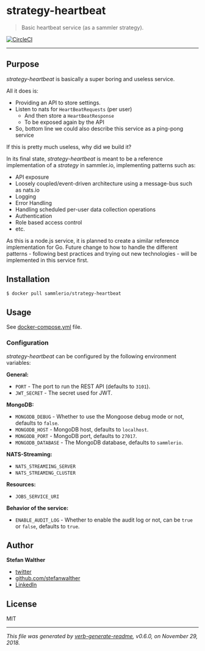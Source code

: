 # strategy-heartbeat

> Basic heartbeat service (as a sammler strategy).

[![CircleCI](https://img.shields.io/circleci/project/github/sammler/strategy-heartbeat.svg)](https://circleci.com/gh/sammler/strategy-heartbeat)

---

## Purpose

_strategy-heartbeat_ is basically a super boring and useless service.

All it does is:

- Providing an API to store settings.
- Listen to nats for `HeartBeatRequests` (per user)
  - And then store a `HeartBeatResponse`
  - To be exposed again by the API
- So, bottom line we could also describe this service as a ping-pong service
  
If this is pretty much useless, why did we build it?

In its final state, _strategy-heartbeat_ is meant to be a reference implementation of a _strategy_ in sammler.io, implementing patterns such as:

- API exposure
- Loosely coupled/event-driven architecture using a message-bus such as nats.io
- Logging
- Error Handling
- Handling scheduled per-user data collection operations
- Authentication
- Role based access control
- etc.

As this is a node.js service, it is planned to create a similar reference implementation for Go.
Future change to how to handle the different patterns - following best practices and trying out new technologies - will be implemented in this service first.

## Installation

```sh
$ docker pull sammlerio/strategy-heartbeat
```

## Usage

See [docker-compose.yml](./docker-compose.yml) file.

### Configuration

_strategy-heartbeat_ can be configured by the following environment variables:

**General:**

- `PORT` - The port to run the REST API (defaults to `3101`).
- `JWT_SECRET` - The secret used for JWT.

**MongoDB:**

- `MONGODB_DEBUG` - Whether to use the Mongoose debug mode or not, defaults to `false`.
- `MONGODB_HOST` - MongoDB host, defaults to `localhost`.
- `MONGODB_PORT` - MongoDB port, defaults to `27017`. 
- `MONGODB_DATABASE` - The MongoDB database, defaults to `sammlerio`.

**NATS-Streaming:**

- `NATS_STREAMIING_SERVER`
- `NATS_STREAMING_CLUSTER`

**Resources:**
- `JOBS_SERVICE_URI`

**Behavior of the service:**

- `ENABLE_AUDIT_LOG` - Whether to enable the audit log or not, can be `true` or `false`, defaults to `true`.

## Author
**Stefan Walther**

* [twitter](http://twitter.com/waltherstefan)
* [github.com/stefanwalther](http://github.com/stefanwalther)
* [LinkedIn](https://www.linkedin.com/in/stefanwalther/)

## License
MIT

***

_This file was generated by [verb-generate-readme](https://github.com/verbose/verb-generate-readme), v0.6.0, on November 29, 2018._

